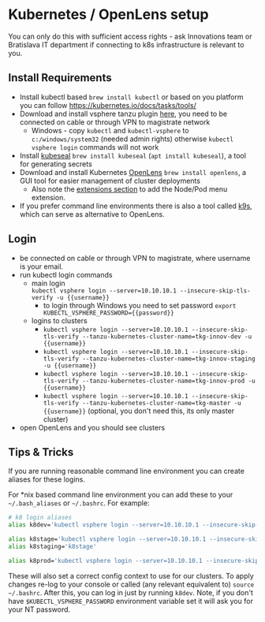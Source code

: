 # Kubernetes / OpenLens setup

You can only do this with sufficient access rights - ask Innovations team or Bratislava IT department if connecting to k8s infrastructure is relevant to you.

## Install Requirements

- Install kubectl based `brew install kubectl` or based on you platform you can follow https://kubernetes.io/docs/tasks/tools/
- Download and install vsphere tanzu plugin [here](https://k8s.tanzu.bratislava.sk), you need to be connected on cable or through VPN to magistrate network
  - Windows - copy `kubectl` and `kubectl-vsphere` to `c:/windows/system32` (needed admin rights) otherwise `kubectl vsphere login` commands will not work
- Install [kubeseal](https://github.com/bitnami-labs/sealed-secrets#installation) `brew install kubeseal` (`apt install kubeseal`), a tool for generating secrets
- Download and install Kubernetes [OpenLens](https://github.com/MuhammedKalkan/OpenLens) `brew install openlens`, a GUI tool for easier management of cluster deployments
  - Also note the [extensions section](https://github.com/MuhammedKalkan/OpenLens?tab=readme-ov-file#extensions) to add the Node/Pod menu extension.
- If you prefer command line environments there is also a tool called [k9s](https://k9scli.io/), which can serve as alternative to OpenLens.

## Login

- be connected on cable or through VPN to magistrate, where username is your email.
- run kubectl login commands
  - main login \
    `kubectl vsphere login --server=10.10.10.1 --insecure-skip-tls-verify -u {{username}}`
    - to login through Windows you need to set password `export KUBECTL_VSPHERE_PASSWORD={{password}}`
  - logins to clusters
    - `kubectl vsphere login --server=10.10.10.1 --insecure-skip-tls-verify --tanzu-kubernetes-cluster-name=tkg-innov-dev -u {{username}}`
    - `kubectl vsphere login --server=10.10.10.1 --insecure-skip-tls-verify --tanzu-kubernetes-cluster-name=tkg-innov-staging -u {{username}}`
    - `kubectl vsphere login --server=10.10.10.1 --insecure-skip-tls-verify --tanzu-kubernetes-cluster-name=tkg-innov-prod -u {{username}}`
    - `kubectl vsphere login --server=10.10.10.1 --insecure-skip-tls-verify --tanzu-kubernetes-cluster-name=tkg-master -u {{username}}`
      (optional, you don't need this, its only master cluster)
- open OpenLens and you should see clusters

## Tips & Tricks

If you are running reasonable command line environment you can create aliases for these logins.

For \*nix based command line environment you can add these to your `~/.bash_aliases` or `~/.bashrc`. For example:

```bash
# k8 login aliases
alias k8dev='kubectl vsphere login --server=10.10.10.1 --insecure-skip-tls-verify --tanzu-kubernetes-cluster-name=tkg-innov-dev -u {{username}} && kubectl config use-context tkg-innov-dev'

alias k8stage='kubectl vsphere login --server=10.10.10.1 --insecure-skip-tls-verify --tanzu-kubernetes-cluster-name=tkg-innov-staging -u {{username}} && kubectl config use-context tkg-innov-staging'
alias k8staging='k8stage'

alias k8prod='kubectl vsphere login --server=10.10.10.1 --insecure-skip-tls-verify --tanzu-kubernetes-cluster-name=tkg-innov-prod -u {{username}} && kubectl config use-context tkg-innov-prod'
```

These will also set a correct config context to use for our clusters. To apply changes re-log to your console or called (any relevant equivalent to) `source ~/.bashrc`. After this, you can log in just by running `k8dev`. Note, if you don't have `$KUBECTL_VSPHERE_PASSWORD` environment variable set it will ask you for your NT password.
